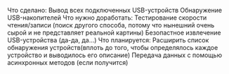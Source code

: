 Что сделано:
  Вывод всех подключенных USB-устройств
  Обнаружение USB-накопителей
Что нужно доработать:
  Тестирование скорости чтения/записи (поиск другого способа, потому что нынешний очень сырой и не представляет реальной картины)
  Безопастное извлечение USB-устройства (да-да, да...)
Что планируется:
  Расширить список обнаружения устройств(вплоть до того, чтобы определялось каждое устройство и выводилось его описание)
  Передача данных с помощью асинхронных методов (если получится)
